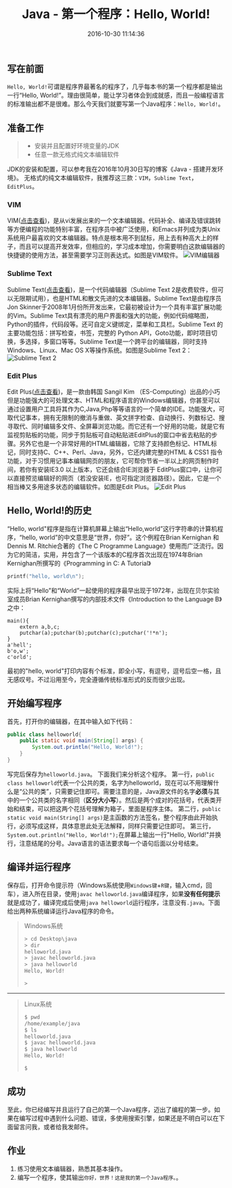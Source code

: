 ﻿---
title: Java - 第一个程序：Hello, World!
date: 2016-10-30 11:14:36
---

## 写在前面
`Hello, World!`可谓是程序界最著名的程序了，几乎每本书的第一个程序都是输出一行“Hello, World!”。理由很简单，能让学习者体会到成就感，而且一般编程语言的标准输出都不是很难。那么今天我们就要写第一个Java程序：`Hello, World!`。

## 准备工作
> * 安装并且配置好环境变量的JDK
> * 任意一款无格式纯文本编辑软件

JDK的安装和配置，可以参考我在2016年10月30日写的博客《Java - 搭建开发环境》。
无格式的纯文本编辑软件，我推荐这三款：`VIM`，`Sublime Text`，`EditPlus`。
<!--more-->
### VIM
VIM([点击查看](http://baike.baidu.com/item/VIM/60410))，是从vi发展出来的一个文本编辑器。代码补全、编译及错误跳转等方便编程的功能特别丰富，在程序员中被广泛使用，和Emacs并列成为类Unix系统用户最喜欢的文本编辑器。特点是根本用不到鼠标，用上去有种高大上的样子，而且可以提高开发效率，但相应的，学习成本增加，你需要明白这款编辑器的快捷键的使用方法，甚至需要学习正则表达式。如图是VIM软件。
![VIM编辑器][1]
### Sublime Text
Sublime Text([点击查看](http://baike.baidu.com/view/10701920.htm))，是一个代码编辑器（Sublime Text 2是收费软件，但可以无限期试用），也是HTML和散文先进的文本编辑器。Sublime Text是由程序员Jon Skinner于2008年1月份所开发出来，它最初被设计为一个具有丰富扩展功能的Vim。Sublime Text具有漂亮的用户界面和强大的功能，例如代码缩略图，Python的插件，代码段等。还可自定义键绑定，菜单和工具栏。Sublime Text 的主要功能包括：拼写检查，书签，完整的 Python API，Goto功能，即时项目切换，多选择，多窗口等等。Sublime Text是一个跨平台的编辑器，同时支持Windows、Linux、Mac OS X等操作系统。如图是Sublime Text 2：
![Sublime Text 2][2]
### Edit Plus
Edit Plus([点击查看](http://baike.baidu.com/view/206636.htm))，是一款由韩国 Sangil Kim （ES-Computing）出品的小巧但是功能强大的可处理文本、HTML和程序语言的Windows编辑器，你甚至可以通过设置用户工具将其作为C,Java,Php等等语言的一个简单的IDE。功能强大，可取代记事本，拥有无限制的撤消与重做、英文拼字检查、自动换行、列数标记、搜寻取代、同时编辑多文件、全屏幕浏览功能。而它还有一个好用的功能，就是它有监视剪贴板的功能，同步于剪贴板可自动粘贴进EditPlus的窗口中省去粘贴的步骤。另外它也是一个非常好用的HTML编辑器，它除了支持颜色标记、HTML标记，同时支持C、C++、Perl、Java，另外，它还内建完整的HTML & CSS1 指令功能，对于习惯用记事本编辑网页的朋友，它可帮你节省一半以上的网页制作时间，若你有安装IE3.0 以上版本，它还会结合IE浏览器于 EditPlus窗口中，让你可以直接预览编辑好的网页（若没安装IE，也可指定浏览器路径）。因此，它是一个相当棒又多用途多状态的编辑软件。如图是Edit Plus。
![Edit Plus][3]

## Hello, World!的历史
“Hello, world"程序是指在计算机屏幕上输出“Hello,world”这行字符串的计算机程序，“hello, world”的中文意思是“世界，你好”。这个例程在Brian Kernighan 和Dennis M. Ritchie合著的《The C Programme Language》使用而广泛流行。因为它的简洁，实用，并包含了一个该版本的C程序首次出现在1974年Brian Kernighan所撰写的《Programming in C: A Tutorial》
```C	
printf("hello, world\n");
```
实际上将“Hello”和“World”一起使用的程序最早出现于1972年，出现在贝尔实验室成员Brian Kernighan撰写的内部技术文件《Introduction to the Language B》之中：
```B	
main(){
    extern a,b,c;
    putchar(a);putchar(b);putchar(c);putchar('!*n');
}
a'hell';
b'o,w';
c'orld';
```
最初的"hello, world"打印内容有个标准，即全小写，有逗号，逗号后空一格，且无感叹号。不过沿用至今，完全遵循传统标准形式的反而很少出现。

## 开始编写程序
首先，打开你的编辑器，在其中输入如下代码：
```Java
public class helloworld{
    public static void main(String[] args) {
        System.out.println("Hello, World!");
    }
}
```
写完后保存为`helloworld.java`。
下面我们来分析这个程序。
第一行，`public class helloworld`代表一个公共的类，名字为helloworld，现在可以不用理解什么是“公共的类”，只需要记住即可。需要注意的是，Java源文件的名字**必须**与其中的一个公共类的名字相同（**区分大小写**）。然后是两个成对的花括号，代表类开始和结束，可以把这两个花括号理解为箱子，里面是程序主体。
第二行，`public static void main(String[] args)`是主函数的方法签名，整个程序由此开始执行，必须写成这样，具体意思此处无法解释，同样只需要记住即可。
第三行，`System.out.println("Hello, World!");`在屏幕上输出一行"Hello, World!"并换行，注意结尾的分号。Java语言的语法要求每一个语句后面以分号结束。

## 编译并运行程序
保存后，打开命令提示符（Windows系统使用`Windows键`+`R键`，输入cmd，回车），进入所在目录，使用`javac helloworld.java`编译程序，如果**没有任何提示**就是成功了，编译完成后使用`java helloworld`运行程序，注意没有`.java`。下面给出两种系统编译运行Java程序的命令。
> Windows系统
> ```bash
> > cd Desktop\java
> > dir
> helloworld.java
> > javac helloworld.java
> > java helloworld
> Hello, World!
> 
> >
> ```

---
> Linux系统
> ```bash
> $ pwd
> /home/example/java
> $ ls
> helloworld.java
> $ javac helloworld.java
> $ java helloworld
> Hello, World!
>
> $
> ```

## 成功
至此，你已经编写并且运行了自己的第一个Java程序，迈出了编程的第一步。如果在编写过程中遇到什么问题、错误，多使用搜索引擎，如果还是不明白可以在下面留言问我，或者给我发邮件。

## 作业
1. 练习使用文本编辑器，熟悉其基本操作。
2. 编写一个程序，使其输出`你好，世界！这是我的第一个Java程序。`。

[1]: https://foreveropp.github.io/pic/vim.png
[2]: https://foreveropp.github.io/pic/sublimetext.png
[3]: https://foreveropp.github.io/pic/editplus.png